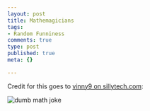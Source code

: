 ```yaml
--- 
layout: post
title: Mathemagicians
tags: 
- Random Funniness
comments: true
type: post
published: true
meta: {}

---
```

Credit for this goes to <a href="http://sillytech.com/threads/1810">vinny9 on sillytech.com</a>:

  <img src="http://static.flickr.com/34/71696938_d0b7ff3ac5.jpg?v=0" alt="dumb math joke" />
